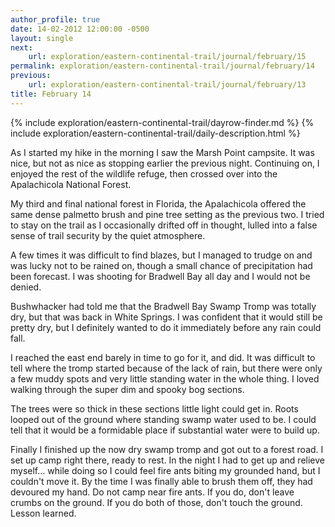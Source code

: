 ```yaml
---
author_profile: true
date: 14-02-2012 12:00:00 -0500
layout: single
next:
    url: exploration/eastern-continental-trail/journal/february/15
permalink: exploration/eastern-continental-trail/journal/february/14
previous:
    url: exploration/eastern-continental-trail/journal/february/13
title: February 14
---
```

{% include exploration/eastern-continental-trail/dayrow-finder.md %}
{% include exploration/eastern-continental-trail/daily-description.html %}

As I started my hike in the morning I saw the Marsh Point campsite. It was nice, but not as nice as stopping earlier the previous night. Continuing on, I enjoyed the rest of the wildlife refuge, then crossed over into the Apalachicola National Forest.

My third and final national forest in Florida, the Apalachicola offered the same dense palmetto brush and pine tree setting as the previous two. I tried to stay on the trail as I occasionally drifted off in thought, lulled into a false sense of trail security by the quiet atmosphere.

A few times it was difficult to find blazes, but I managed to trudge on and was lucky not to be rained on, though a small chance of precipitation had been forecast. I was shooting for Bradwell Bay all day and I would not be denied.

Bushwhacker had told me that the Bradwell Bay Swamp Tromp was totally dry, but that was back in White Springs. I was confident that it would still be pretty dry, but I definitely wanted to do it immediately before any rain could fall.

I reached the east end barely in time to go for it, and did. It was difficult to tell where the tromp started because of the lack of rain, but there were only a few muddy spots and very little standing water in the whole thing. I loved walking through the super dim and spooky bog sections.

The trees were so thick in these sections little light could get in. Roots looped out of the ground where standing swamp water used to be. I could tell that it would be a formidable place if substantial water were to build up.

Finally I finished up the now dry swamp tromp and got out to a forest road. I set up camp right there, ready to rest. In the night I had to get up and relieve myself... while doing so I could feel fire ants biting my grounded hand, but I couldn't move it. By the time I was finally able to brush them off, they had devoured my hand. Do not camp near fire ants. If you do, don't leave crumbs on the ground. If you do both of those, don't touch the ground. Lesson learned.